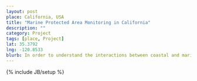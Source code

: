 ```yaml
---
layout: post
place: California, USA
title: "Marine Protected Area Monitoring in California"
description: ""
category: Project
tags: [place, Project]
lat: 35.3792
lng: -120.8533
blurb: In order to understand the interactions between coastal and marine human uses and Marine Protected Areas (MPAs), we have worked with hundreds of commerical fisherman, charter boat operators and recreational ocean users to collect valuable socioeconomic data that will inform California's management of these important areas. 
---
```

{% include JB/setup %}
